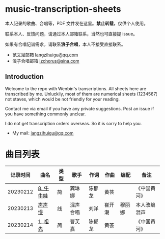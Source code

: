 # music-transcription-sheets
本人记录的歌曲、合唱等，PDF 文件发在这里。**禁止转载**，仅供个人使用。

联系本人、反馈问题，请通过本人邮箱联系，当然也可直接提 issue。

如果有合唱记谱需求，请联系**浪子合唱**，本人不接受直接联系。

- 范文斌邮箱 langzihuigu@qq.com
- 浪子合唱邮箱 lzchorus@sina.com

## Introduction

Welcome to the repo with Wenbin's transcriptions. All sheets here are transcribed by me. Unluckily, most of them are numerical sheets (1234567) not staves, which would be not friendly for your reading. 

Contact me via email if you have any private suggestions. Post an issue if you have something commonly unclear. 

I do not get transcription orders overseas. So it is sorry to help you. 

- My mail: langzihuigu@qq.com

# 曲目列表

| 记录时间 | 曲名 | 类型 | 歌手 | 作词 | 作曲 | 编配 | 备注 |
-|-|-|-|-|-|-|-
20230212 | [8. 牛牛娃](<2023/20230214 中国黄河/08 牛牛娃.pdf>) | 简 | 龚琳娜 | 陈郁龙 | 黄荟 | | 《中国黄河》
20230213 | [声声慢](<2023/20230213 声声慢 阿卡贝拉片段.pdf>) | 线 | 混声合唱 | 刘洋 | 崔开潮 | 穆丽娜 | 本人改编混声
20230214 | [1. 祖先](<2023/20230214 中国黄河/01 祖先.pdf>) | 简 | 曹芙嘉 | 陈郁龙 | 黄荟 | |《中国黄河》